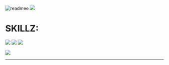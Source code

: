 ![readmee](https://github.com/Caden-Cobb/Caden-Cobb/assets/90775304/ed3282b0-bfc4-4983-a761-0064e06f3779)
![](https://img.shields.io/github/followers/Caden-Cobb.svg?style=social&label=Follow&maxAge=2592000)
# SKILLZ: 
![](https://img.shields.io/badge/HTML-239120?style=for-the-badge&logo=html5&logoColor=white)   ![](https://img.shields.io/badge/CSS-239120?&style=for-the-badge&logo=css3&logoColor=white)  ![](https://img.shields.io/badge/Python-14354C?style=for-the-badge&logo=python&logoColor=white) 

![](https://github-readme-stats.vercel.app/api/top-langs/?username=Caden-Cobb&theme=white-white)
<hr>


